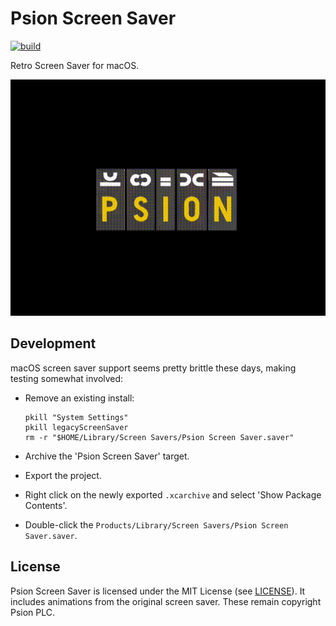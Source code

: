 # Psion Screen Saver

[![build](https://github.com/inseven/psion-screen-saver/actions/workflows/build.yaml/badge.svg)](https://github.com/inseven/psion-screen-saver/actions/workflows/build.yaml)

Retro Screen Saver for macOS.

![](images/preview.gif)


## Development

macOS screen saver support seems pretty brittle these days, making testing somewhat involved:

- Remove an existing install:

  ```shell
  pkill "System Settings"
  pkill legacyScreenSaver
  rm -r "$HOME/Library/Screen Savers/Psion Screen Saver.saver"
  ```

- Archive the 'Psion Screen Saver' target.

- Export the project.

- Right click on the newly exported `.xcarchive` and select 'Show Package Contents'.

- Double-click the `Products/Library/Screen Savers/Psion Screen Saver.saver`.


## License

Psion Screen Saver is licensed under the MIT License (see [LICENSE](LICENSE)). It includes animations from the original screen saver. These remain copyright Psion PLC.
